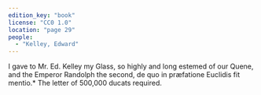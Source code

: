 ```yaml
---
edition_key: "book"
license: "CC0 1.0"
location: "page 29"
people:
  - "Kelley, Edward"
---
```

I gave to Mr. Ed. Kelley my Glass, so highly
and long estemed of our Quene, and the Emperor Randolph the
second, de quo in præfatione Euclidis fit mentio.* The letter
of 500,000 ducats required.
